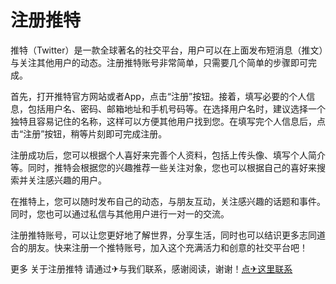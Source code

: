 # 注册推特

推特（Twitter）是一款全球著名的社交平台，用户可以在上面发布短消息（推文）与关注其他用户的动态。注册推特账号非常简单，只需要几个简单的步骤即可完成。

首先，打开推特官方网站或者App，点击“注册”按钮。接着，填写必要的个人信息，包括用户名、密码、邮箱地址和手机号码等。在选择用户名时，建议选择一个独特且容易记住的名称，这样可以方便其他用户找到您。在填写完个人信息后，点击“注册”按钮，稍等片刻即可完成注册。

注册成功后，您可以根据个人喜好来完善个人资料，包括上传头像、填写个人简介等。同时，推特会根据您的兴趣推荐一些关注对象，您也可以根据自己的喜好来搜索并关注感兴趣的用户。

在推特上，您可以随时发布自己的动态，与朋友互动，关注感兴趣的话题和事件。同时，您也可以通过私信与其他用户进行一对一的交流。

注册推特账号，可以让您更好地了解世界，分享生活，同时也可以结识更多志同道合的朋友。快来注册一个推特账号，加入这个充满活力和创意的社交平台吧！

更多 关于注册推特 请通过✈与我们联系，感谢阅读，谢谢！[点✈这里联系](https://acc.k02.cc)